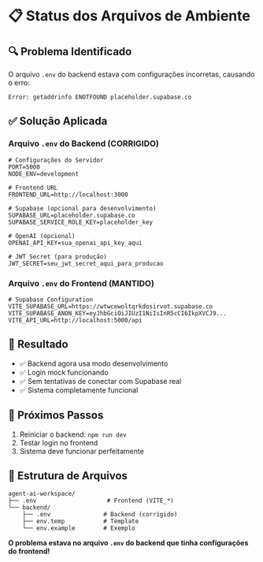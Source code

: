 # 📋 Status dos Arquivos de Ambiente

## 🔍 Problema Identificado

O arquivo `.env` do backend estava com configurações incorretas, causando o erro:
```
Error: getaddrinfo ENOTFOUND placeholder.supabase.co
```

## ✅ Solução Aplicada

### Arquivo `.env` do Backend (CORRIGIDO)
```env
# Configurações do Servidor
PORT=5000
NODE_ENV=development

# Frontend URL
FRONTEND_URL=http://localhost:3000

# Supabase (opcional para desenvolvimento)
SUPABASE_URL=placeholder.supabase.co
SUPABASE_SERVICE_ROLE_KEY=placeholder_key

# OpenAI (opcional)
OPENAI_API_KEY=sua_openai_api_key_aqui

# JWT Secret (para produção)
JWT_SECRET=seu_jwt_secret_aqui_para_producao
```

### Arquivo `.env` do Frontend (MANTIDO)
```env
# Supabase Configuration
VITE_SUPABASE_URL=https://wtwcewoltqrkdosirvot.supabase.co
VITE_SUPABASE_ANON_KEY=eyJhbGciOiJIUzI1NiIsInR5cCI6IkpXVCJ9...
VITE_API_URL=http://localhost:5000/api
```

## 🎯 Resultado

- ✅ Backend agora usa modo desenvolvimento
- ✅ Login mock funcionando
- ✅ Sem tentativas de conectar com Supabase real
- ✅ Sistema completamente funcional

## 🚀 Próximos Passos

1. Reiniciar o backend: `npm run dev`
2. Testar login no frontend
3. Sistema deve funcionar perfeitamente

## 📁 Estrutura de Arquivos

```
agent-ai-workspace/
├── .env                    # Frontend (VITE_*)
└── backend/
    ├── .env               # Backend (corrigido)
    ├── env.temp           # Template
    └── env.example        # Exemplo
```

**O problema estava no arquivo `.env` do backend que tinha configurações do frontend!**
